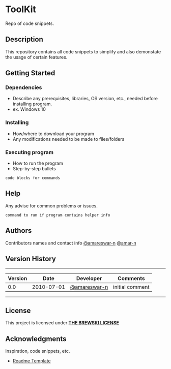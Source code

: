 # ToolKit
Repo of code snippets.

## Description
This repository contains all code snippets to simplify and also demonstate the usage of certain features.

## Getting Started

### Dependencies

* Describe any prerequisites, libraries, OS version, etc., needed before installing program.
* ex. Windows 10

### Installing

* How/where to download your program
* Any modifications needed to be made to files/folders

### Executing program

* How to run the program
* Step-by-step bullets
```
code blocks for commands
```

## Help

Any advise for common problems or issues.
```
command to run if program contains helper info
```

## Authors

Contributors names and contact info
 [@amareswar-n](https://twitter.com/amareswarn)
 [@amar-n](https://twitter.com/amareswarn)


## Version History

---
| Version | Date   | Developer | Comments |
| ------  | ------ | ------    | ------   |
| 0.0 | 2010-07-01 | [@amareswar-n](https://github.com/amareswar-n) | initial comment
---

## License

This project is licensed under [**THE BREWSKI LICENSE**](https://github.com/amareswar-n/ToolKit/blob/master/LICENSE.md)

## Acknowledgments

Inspiration, code snippets, etc.
* [Readme Template](https://gist.github.com/DomPizzie/7a5ff55ffa9081f2de27c315f5018afc)
